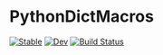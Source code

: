 # PythonDictMacros

[![Stable](https://img.shields.io/badge/docs-stable-blue.svg)](https://mkitti.github.io/PythonDictMacros.jl/stable/)
[![Dev](https://img.shields.io/badge/docs-dev-blue.svg)](https://mkitti.github.io/PythonDictMacros.jl/dev/)
[![Build Status](https://github.com/mkitti/PythonDictMacros.jl/actions/workflows/CI.yml/badge.svg?branch=main)](https://github.com/mkitti/PythonDictMacros.jl/actions/workflows/CI.yml?query=branch%3Amain)
